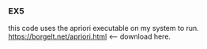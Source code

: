 ### EX5
this code uses the apriori executable on my system to run.
https://borgelt.net/apriori.html <-- download here.
